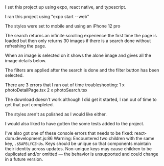 I set this project up using expo, react native, and typescript. 

I ran this project using "expo start --web"

The styles were set to mobile and using an iPhone 12 pro

The search returns an infinite scrolling experience the first time the page is loaded but then only returns 30 images if there is a search done without refreshing the page.

When an image is selected on it shows the alone image and gives all the image details below.

The filters are applied after the search is done and the filter button has been selected. 

There are 3 errors that I ran out of time troubleshooting:
1 x photoDetailPage.tsx
2 x photoSearch.tsx

The download doesn't work although I did get it started, I ran out of time to get that part completed. 

The styles aren't as polished as I would like either. 

I would also liked to have gotten the some tests added to the project.

I've also got one of these console errors that needs to be fixed:
react-dom.development.js:86 Warning: Encountered two children with the same key, `.$5APBLfC2hUs`. 
Keys should be unique so that components maintain their identity across updates. 
Non-unique keys may cause children to be duplicated and/or omitted — 
the behavior is unsupported and could change in a future version.